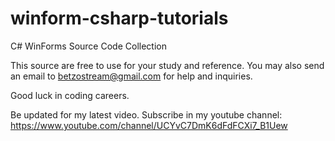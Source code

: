# winform-csharp-tutorials
C# WinForms Source Code Collection

This source are free to use for your study and reference.
You may also send an email to betzostream@gmail.com for help and inquiries.

Good luck in coding careers.

Be updated for my latest video.
Subscribe in my youtube channel: https://www.youtube.com/channel/UCYvC7DmK6dFdFCXi7_B1Uew
